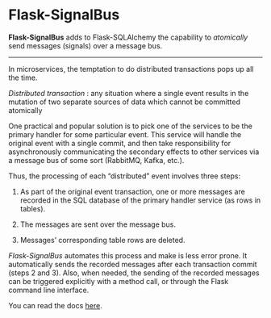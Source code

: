 Flask-SignalBus
===============

**Flask-SignalBus** adds to Flask-SQLAlchemy the capability to
*atomically* send messages (signals) over a message bus.

---------------------------------------------------------------------

In microservices, the temptation to do distributed transactions pops
up all the time.

*Distributed transaction*
: any situation where a single event results in the mutation of two
  separate sources of data which cannot be committed atomically

One practical and popular solution is to pick one of the services to
be the primary handler for some particular event. This service will
handle the original event with a single commit, and then take
responsibility for asynchronously communicating the secondary effects
to other services via a message bus of some sort (RabbitMQ, Kafka,
etc.).

Thus, the processing of each “distributed” event involves three steps:

1. As part of the original event transaction, one or more messages are
   recorded in the SQL database of the primary handler service (as
   rows in tables).

2. The messages are sent over the message bus.

3. Messages’ corresponding table rows are deleted.

*Flask-SignalBus* automates this process and make is less error
prone. It automatically sends the recorded messages after each
transaction commit (steps 2 and 3). Also, when needed, the sending of
the recorded messages can be triggered explicitly with a method call,
or through the Flask command line interface.

You can read the docs [here](https://flask-signalbus.readthedocs.io/en/latest/).
